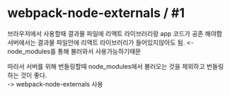 # webpack-node-externals / #1

브라우저에서 사용할때 결과물 파일에 리액트 라이브러리랑 app 코드가 공존 해야함  
서버에서는 결과물 파일안에 리액트 라이브러리가 들어있지않아도 됨.  <- node_modules를 통해 불러와서 사용가능하기때문  

따라서 서버를 위해 번들링할때 node_modules에서 불러오는 것을 제외하고 번들링 하는 것이 좋다.  
-> webpack-node-externals 사용  

